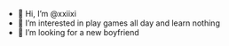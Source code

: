 - 👋 Hi, I’m @xxiixi
- 👀 I’m interested in play games all day and learn nothing
- 💞️ I’m looking for a new boyfriend

<!---
xxiixi/xxiixi is a ✨ special ✨ repository because its `README.md` (this file) appears on your GitHub profile.
You can click the Preview link to take a look at your changes.
--->
